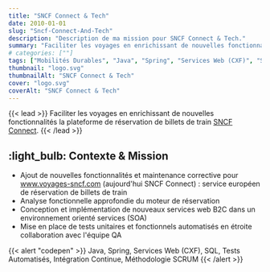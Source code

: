 ```yaml
---
title: "SNCF Connect & Tech"
date: 2010-01-01
slug: "Sncf-Connect-And-Tech"
description: "Description de ma mission pour SNCF Connect & Tech."
summary: "Faciliter les voyages en enrichissant de nouvelles fonctionnalités la plateforme de réservation de billets de train [SNCF Connect](https://www.sncf-connect.com/)."
# categories: [""]
tags: ["Mobilités Durables", "Java", "Spring", "Services Web (CXF)", "SQL", "Tests Automatisés", "Intégration Continue", "Méthodologie SCRUM"]
thumbnail: "logo.svg"
thumbnailAlt: "SNCF Connect & Tech"
cover: "logo.svg"
coverAlt: "SNCF Connect & Tech"
---
```


{{< lead >}}
Faciliter les voyages en enrichissant de nouvelles fonctionnalités la plateforme de réservation de billets de train [SNCF Connect](https://www.sncf-connect.com/).
{{< /lead >}}

## :light_bulb: Contexte & Mission

* Ajout de nouvelles fonctionnalités et maintenance corrective pour www.voyages-sncf.com (aujourd'hui SNCF Connect) :
service européen de réservation de billets de train 
* Analyse fonctionnelle approfondie du moteur de réservation
* Conception et implémentation de nouveaux services web B2C dans un environnement orienté services (SOA)
* Mise en place de tests unitaires et fonctionnels automatisés en étroite collaboration avec l'équipe QA

{{< alert "codepen" >}}
Java, Spring, Services Web (CXF), SQL, Tests Automatisés, Intégration Continue, Méthodologie SCRUM
{{< /alert >}}